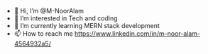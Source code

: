 - 👋 Hi, I’m @M-NoorAlam
- 👀 I’m interested in Tech and coding
- 🌱 I’m currently learning MERN stack development
- 📫 How to reach me https://www.linkedin.com/in/m-noor-alam-4564932a5/
<!---
M-NoorAlam/M-NoorAlam is a ✨ special ✨ repository because its `README.md` (this file) appears on your GitHub profile.
You can click the Preview link to take a look at your changes.
--->
